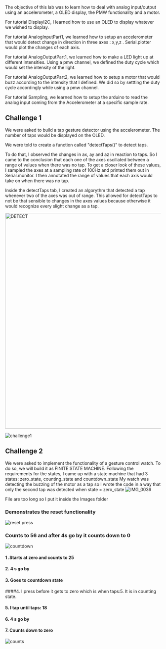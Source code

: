 
The objective of this lab was to learn how to deal with analog input/output using an accelerometer, a OLED display, the PMW functionality and a motor. 

For tutorial DisplayI2C, I learned how to use an OLED to display whatever we wished to display. 

For tutorial AnalogInputPart1, we learned how to setup an accelerometer that would detect change in direction in three axes : x,y,z . Serial.plotter would plot the changes of each axis. 

For tutorial AnalogOutputPart1, we learned how to make a LED light up at different intensities. Using a pmw channel, we defined the duty cycle which would set the intensity of the light. 

For tutorial AnalogOutputPart2, we learned how to setup a motor that would buzz according to the intensity that I defined. We did so by settting the duty cycle accordingly while using a pmw channel. 

For tutorial  Sampling, we learned how to setup the arduino to read the analog input coming from the Accelerometer at a specific sample rate. 

## Challenge 1 

We were asked to build a tap gesture detector using the accelerometer. The number of taps would be displayed on the OLED. 

We were told to create a function called "detectTaps()" to detect taps. 

To do that, I observed the changes in ax, ay and az in reaction to taps. So I came to the conclusion that each one of the axes oscillated between a range of values when there was no tap. To get a closer look of these values, I sampled the axes at a sampling rate of 100Hz and printed them out in Serial.monitor. I then annotated the range of values that each axis would take on when there was no tap. 

Inside the detectTaps tab, I created an algorythm that detected a tap whenever two of the axes was out of range. This allowed for detectTaps to not be that sensible to changes in the axes values because otherwise it would recognize every slight change as a tap. 

<img width="697" alt= "DETECT" src="https://user-images.githubusercontent.com/70724215/115501634-69a8e500-a228-11eb-8af2-9b7eea813871.png">

![challenge1](https://user-images.githubusercontent.com/70724215/115502034-2307ba80-a229-11eb-9363-ca44f503972c.gif)




## Challenge 2

We were asked to implement the functionality of a gesture control watch. 
To do so, we will build it as FINITE STATE MACHINE.
Following the requirements for the states, I came up with a state machine that had 3 states: zero_state, counting_state and countdown_state
My watch was detecting the buzzing of the motor as a tap so I wrote the code in a way that only the second tap was detected when state = zero_state
![IMG_0036](https://user-images.githubusercontent.com/70724215/115502734-3e26fa00-a22a-11eb-800b-a9b23da67dfb.jpg)

File are too long so I put it inside the Images folder 
### Demonstrates the reset functionality 
![reset press](reset.gif)
### Counts to 56 and after 4s go by it counts down to 0

![countdown](countdown.gif)

#### 1 .Starts at zero and counts to 25
#### 2. 4 s go by
#### 3.  Goes to countdown state 
####4. I press before it gets to zero which is when taps:5. It is in counting state.

#### 5. I tap until taps: 18 
#### 6. 4 s go by
#### 7. Counts down to zero

![counts](counts.gif)
